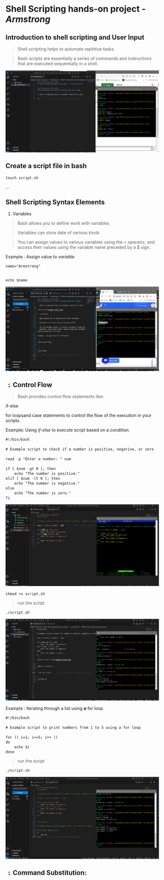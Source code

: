 # Shell Scripting hands-on project - ***Armstrong***

## Introduction to shell scripting and User Input

> Shell scripting helps to automate repititive tasks.

> Bash scripts are essentially a series of commands and instructions that are executed sequentially in a shell.

![git bash](images/start.png)

## Create a script file in bash

```
touch script.sh
```

...
## Shell Scripting Syntax Elements

1. Variables

> Bash allows you to define work with variables

> Variables can store date of various kinds

> You can assign values to various variables using the = operator, and access their values using the variable name preceded by a $ sign.

Example : Assign value to *variable*

```
name="Armstrong"
 
```
```
echo $name
```
![echo name](<images/echo name.png>)

1. ## Control Flow

> Bash provides control flow statements like:

if-else 

for loopsand case statements to control the flow of the execution in your scripts.  

Example: Using *if-else* to execute script based on a condition.

```
#!/bin/bash

# Example script to check if a number is positive, negative, or zero

read -p "Enter a number: " num

if [ $num -gt 0 ]; then
    echo "The number is positive."
elif [ $num -lt 0 ]; then
    echo "The number is negative."
else
    echo "The number is zero."
fi
```
![paste scripr code](images/script.png)

```
chmod +x script.sh
```

> run the script

```
./script.sh
```
![number is positive](<images/number response.png>)

Example : Iterating through a list using ***a*** for loop

```
#!/bin/bash

# Example script to print numbers from 1 to 5 using a for loop

for (( i=1; i<=5; i++ ))
do
    echo $i
done
```

> run the script

```
./script.sh
```
![iterate numbers](<images/iterate number.png>)


1. ## Command Substitution:

